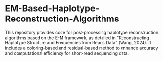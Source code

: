 # EM-Based-Haplotype-Reconstruction-Algorithms
This repository provides code for post-processing haplotype reconstruction algorithms based on the E-M framework, as detailed in "Reconstructing Haplotype Structure and Frequencies from Reads Data" (Wang, 2024). It includes a coloring-based and residual-based method to enhance accuracy and computational efficiency for short-read sequencing data.

